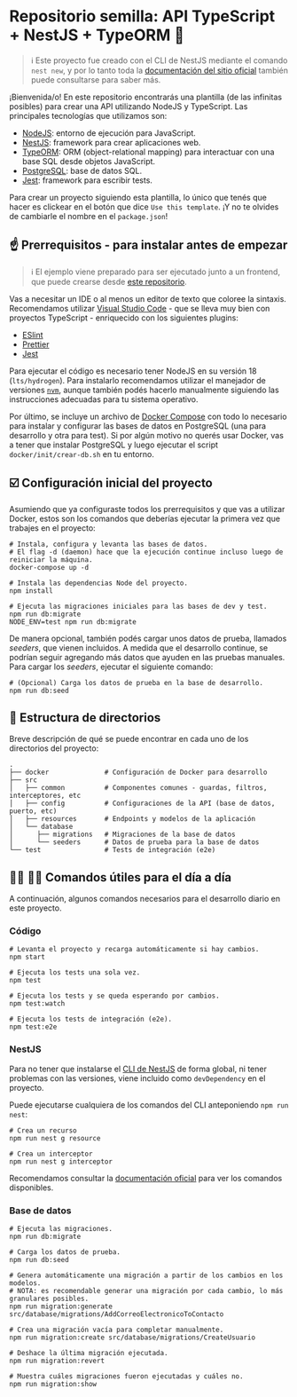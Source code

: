 # Repositorio semilla: API TypeScript + NestJS + TypeORM :seedling:

> :information_source: Este proyecto fue creado con el CLI de NestJS mediante el comando `nest new`, y por lo tanto toda la [documentación del sitio oficial](https://docs.nestjs.com/) también puede consultarse para saber más.

¡Bienvenida/o! En este repositorio encontrarás una plantilla (de las infinitas posibles) para crear una API utilizando NodeJS y TypeScript. Las principales tecnologías que utilizamos son:

- [NodeJS](https://nodejs.org/es/): entorno de ejecución para JavaScript.
- [NestJS](https://nestjs.com/): framework para crear aplicaciones web.
- [TypeORM](https://typeorm.io/): ORM (object-relational mapping) para interactuar con una base SQL desde objetos JavaScript.
- [PostgreSQL](https://www.postgresql.org/): base de datos SQL.
- [Jest](https://jestjs.io/): framework para escribir tests.

Para crear un proyecto siguiendo esta plantilla, lo único que tenés que hacer es clickear en el botón que dice `Use this template`. ¡Y no te olvides de cambiarle el nombre en el `package.json`!

## :point_up: Prerrequisitos - para instalar antes de empezar

> ℹ️ El ejemplo viene preparado para ser ejecutado junto a un frontend, que puede crearse desde [este repositorio](https://github.com/surprograma/semilla-react-rtk-mui).

Vas a necesitar un IDE o al menos un editor de texto que coloree la sintaxis. Recomendamos utilizar [Visual Studio Code](https://code.visualstudio.com/) - que se lleva muy bien con proyectos TypeScript - enriquecido con los siguientes plugins:

- [ESlint](https://marketplace.visualstudio.com/items?itemName=dbaeumer.vscode-eslint)
- [Prettier](https://marketplace.visualstudio.com/items?itemName=esbenp.prettier-vscode)
- [Jest](https://marketplace.visualstudio.com/items?itemName=Orta.vscode-jest)

Para ejecutar el código es necesario tener NodeJS en su versión 18 (`lts/hydrogen`). Para instalarlo recomendamos utilizar el manejador de versiones [`nvm`](https://github.com/nvm-sh/nvm), aunque también podés hacerlo manualmente siguiendo las instrucciones adecuadas para tu sistema operativo.

Por último, se incluye un archivo de [Docker Compose](https://docs.docker.com/compose/) con todo lo necesario para instalar y configurar las bases de datos en PostgreSQL (una para desarrollo y otra para test). Si por algún motivo no querés usar Docker, vas a tener que instalar PostgreSQL y luego ejecutar el script `docker/init/crear-db.sh` en tu entorno.

## :ballot_box_with_check: Configuración inicial del proyecto

Asumiendo que ya configuraste todos los prerrequisitos y que vas a utilizar Docker, estos son los comandos que deberías ejecutar la primera vez que trabajes en el proyecto:

```shell
# Instala, configura y levanta las bases de datos.
# El flag -d (daemon) hace que la ejecución continue incluso luego de reiniciar la máquina.
docker-compose up -d

# Instala las dependencias Node del proyecto.
npm install

# Ejecuta las migraciones iniciales para las bases de dev y test.
npm run db:migrate
NODE_ENV=test npm run db:migrate
```

De manera opcional, también podés cargar unos datos de prueba, llamados _seeders_, que vienen incluidos. A medida que el desarrollo continue, se podrían seguir agregando más datos que ayuden en las pruebas manuales. Para cargar los _seeders_, ejecutar el siguiente comando:

```shell
# (Opcional) Carga los datos de prueba en la base de desarrollo.
npm run db:seed
```

## :file_folder: Estructura de directorios

Breve descripción de qué se puede encontrar en cada uno de los directorios del proyecto:

```shell
.
├── docker              # Configuración de Docker para desarrollo
├── src
│   ├── common          # Componentes comunes - guardas, filtros, interceptores, etc
│   ├── config          # Configuraciones de la API (base de datos, puerto, etc)
│   ├── resources       # Endpoints y modelos de la aplicación
│   └── database
│      ├── migrations   # Migraciones de la base de datos
│      └── seeders      # Datos de prueba para la base de datos
└── test                # Tests de integración (e2e)
```

## :woman_technologist: :man_technologist: Comandos útiles para el día a día

A continuación, algunos comandos necesarios para el desarrollo diario en este proyecto.

### Código

```shell
# Levanta el proyecto y recarga automáticamente si hay cambios.
npm start

# Ejecuta los tests una sola vez.
npm test

# Ejecuta los tests y se queda esperando por cambios.
npm test:watch

# Ejecuta los tests de integración (e2e).
npm test:e2e
```

### NestJS

Para no tener que instalarse el [CLI de NestJS](https://docs.nestjs.com/cli/overview) de forma global, ni tener problemas con las versiones, viene incluido como `devDependency` en el proyecto.

Puede ejecutarse cualquiera de los comandos del CLI anteponiendo `npm run nest`:

```shell
# Crea un recurso
npm run nest g resource

# Crea un interceptor
npm run nest g interceptor
```

Recomendamos consultar la [documentación oficial](https://docs.nestjs.com/cli/usages#cli-command-reference) para ver los comandos disponibles.

### Base de datos

```shell
# Ejecuta las migraciones.
npm run db:migrate

# Carga los datos de prueba.
npm run db:seed

# Genera automáticamente una migración a partir de los cambios en los modelos.
# NOTA: es recomendable generar una migración por cada cambio, lo más granulares posibles.
npm run migration:generate src/database/migrations/AddCorreoElectronicoToContacto

# Crea una migración vacía para completar manualmente.
npm run migration:create src/database/migrations/CreateUsuario

# Deshace la última migración ejecutada.
npm run migration:revert

# Muestra cuáles migraciones fueron ejecutadas y cuáles no.
npm run migration:show
```
